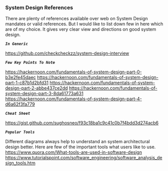 ### System Design References

There are plenty of references available over web on System Design mandates or valid references. But I would like to list down few
in here which are of my choice. It gives very clear view and directions on good system design.

***`In Generic`***

https://github.com/checkcheckzz/system-design-interview

***`Few Key Points To Note`***

https://hackernoon.com/fundamentals-of-system-design-part-0-b3e2fe45daec
https://hackernoon.com/fundamentals-of-system-design-part-1-c87b1d2bfd31
https://hackernoon.com/fundamentals-of-system-design-part-2-abbe437ce2dd
https://hackernoon.com/fundamentals-of-system-design-part-3-8da61773a631
https://hackernoon.com/fundamentals-of-system-design-part-4-d6a62f3fa779

***`Cheat Sheet`***

https://gist.github.com/sughosneo/f93c18ba1c9c41c0b7f4bdd3d274acb6

***`Popular Tools`***

Different diagrams always help to understand an system architectural design better. Here are few of the important tools what users like to use. 
https://www.quora.com/What-tools-are-used-in-software-design
https://www.tutorialspoint.com/software_engineering/software_analysis_design_tools.htm
